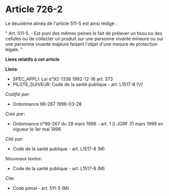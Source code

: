 # Article 726-2

Le deuxième alinéa de l'article 511-5 est ainsi rédigé :

" Art. 511-5. - Est puni des mêmes peines le fait de prélever un tissu ou des cellules ou de collecter un produit sur une
personne vivante mineure ou sur une personne vivante majeure faisant l'objet d'une mesure de protection légale. "

**Liens relatifs à cet article**

**Liens**:

  - SPEC_APPLI: Loi n°92-1336 1992-12-16 art. 373
  - PILOTE_SUIVEUR: Code de la santé publique - art. L1517-8 (V)

_Codifié par_:

  - Ordonnance 96-267 1996-03-28

_Créé par_:

  - Ordonnance n°96-267 du 28 mars 1996 - art. 1 () JORF 31 mars 1996 en vigueur le 1er mai 1996

_Cité par_:

  - Code de la santé publique - art. L1517-8 (M)

_Nouveaux textes_:

  - Code de la santé publique - art. L1517-8 (M)

_Cite_:

  - Code pénal - art. 511-5 (M)
